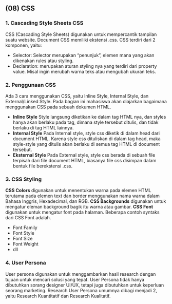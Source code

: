 ## (08) CSS

### 1. Cascading Style Sheets CSS
CSS (Cascading Style Sheets) digunakan untuk mempercantik tampilan suatu website. Document CSS memiliki ekstensi .css. CSS terdiri dari 2 komponen, yaitu: 
- Selector: Selector merupakan “penunjuk”, elemen mana yang akan dikenakan rules atau styling. 
- Declaration: merupakan aturan styling nya yang terdiri dari property value. Misal ingin merubah warna teks atau mengubah ukuran teks. 


### 2. Penggunaan CSS
Ada 3 cara menggunakan CSS, yaitu Inline Style, Internal Style, dan External/Linked Style. Pada bagian ini mahasiswa akan diajarkan bagaimana menggunakan CSS pada sebuah dokumen HTML. 
   - **Inline Style** Style langsung diketikan ke dalam tag HTML nya, dan styles hanya akan berlaku pada tag, dimana style tersebut ditulis, dan tidak berlaku di tag HTML lainnya.
   - **Internal Style** Pada Internal style, style css diketik di dalam head dari document HTML. Karena style css dituliskan di dalam tag head, maka style-style yang ditulis akan berlaku di semua tag HTML di document tersebut.
   - **Eksternal Style** Pada External style, style css berada di sebuah file terpisah dari file document HTML, biasanya file css disimpan dalam bentuk file berekstensi .css.

### 3. CSS Styling
**CSS Colors** digunakan untuk menentukan warna pada elemen HTML terutama pada elemen text dan border menggunakan nama warna dalam Bahasa Inggris, Hexadecimal, dan RGB. 
**CSS Backgrounds** digunakan untuk mengatur eleman background bagik itu warna atau gambar.
**CSS Font** digunakan untuk mengatur font pada halaman. Beberapa contoh syntaks dari CSS Font adalah.
   - Font Family
   - Font Style
   - Font Size
   - Font Weight
   - dll

### 4. User Persona 
User persona digunakan untuk menggambarkan hasil research dengan tujuan untuk mencari solusi yang tepat. User Persona tidak hanya dibutuhkan sorang designer UI/UX, tetapi juga dibutuhkan untuk keperluan seorang marketing. Research User Persona umumnya dibagi menjadi 2, yaitu Research Kuantitatif dan Research Kualitatif.
